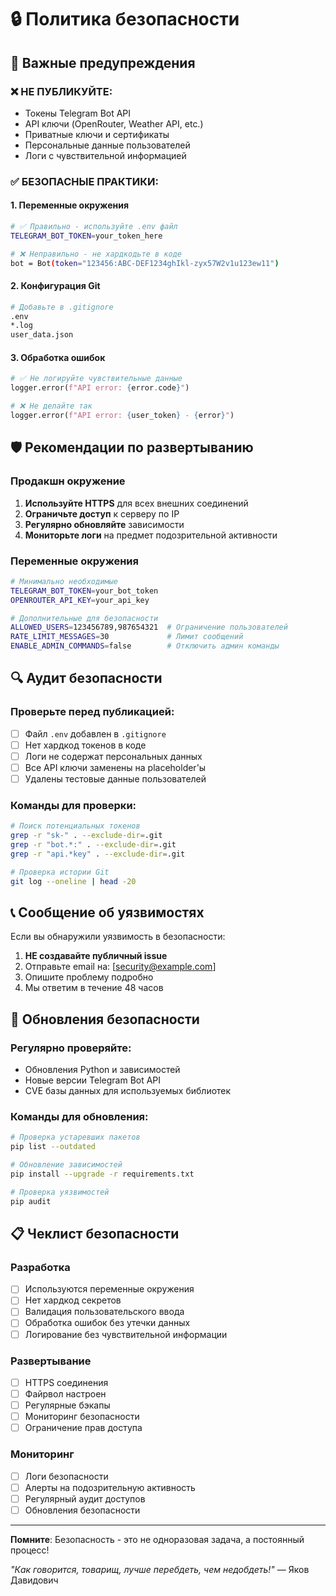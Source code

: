 # 🔒 Политика безопасности

## 🚨 Важные предупреждения

### ❌ НЕ ПУБЛИКУЙТЕ:
- Токены Telegram Bot API
- API ключи (OpenRouter, Weather API, etc.)
- Приватные ключи и сертификаты
- Персональные данные пользователей
- Логи с чувствительной информацией

### ✅ БЕЗОПАСНЫЕ ПРАКТИКИ:

#### 1. Переменные окружения
```bash
# ✅ Правильно - используйте .env файл
TELEGRAM_BOT_TOKEN=your_token_here

# ❌ Неправильно - не хардкодьте в коде
bot = Bot(token="123456:ABC-DEF1234ghIkl-zyx57W2v1u123ew11")
```

#### 2. Конфигурация Git
```bash
# Добавьте в .gitignore
.env
*.log
user_data.json
```

#### 3. Обработка ошибок
```python
# ✅ Не логируйте чувствительные данные
logger.error(f"API error: {error.code}")

# ❌ Не делайте так
logger.error(f"API error: {user_token} - {error}")
```

## 🛡️ Рекомендации по развертыванию

### Продакшн окружение
1. **Используйте HTTPS** для всех внешних соединений
2. **Ограничьте доступ** к серверу по IP
3. **Регулярно обновляйте** зависимости
4. **Мониторьте логи** на предмет подозрительной активности

### Переменные окружения
```bash
# Минимально необходимые
TELEGRAM_BOT_TOKEN=your_bot_token
OPENROUTER_API_KEY=your_api_key

# Дополнительные для безопасности
ALLOWED_USERS=123456789,987654321  # Ограничение пользователей
RATE_LIMIT_MESSAGES=30             # Лимит сообщений
ENABLE_ADMIN_COMMANDS=false        # Отключить админ команды
```

## 🔍 Аудит безопасности

### Проверьте перед публикацией:
- [ ] Файл `.env` добавлен в `.gitignore`
- [ ] Нет хардкод токенов в коде
- [ ] Логи не содержат персональных данных
- [ ] Все API ключи заменены на placeholder'ы
- [ ] Удалены тестовые данные пользователей

### Команды для проверки:
```bash
# Поиск потенциальных токенов
grep -r "sk-" . --exclude-dir=.git
grep -r "bot.*:" . --exclude-dir=.git
grep -r "api.*key" . --exclude-dir=.git

# Проверка истории Git
git log --oneline | head -20
```

## 📞 Сообщение об уязвимостях

Если вы обнаружили уязвимость в безопасности:

1. **НЕ создавайте публичный issue**
2. Отправьте email на: [security@example.com]
3. Опишите проблему подробно
4. Мы ответим в течение 48 часов

## 🔄 Обновления безопасности

### Регулярно проверяйте:
- Обновления Python и зависимостей
- Новые версии Telegram Bot API
- CVE базы данных для используемых библиотек

### Команды для обновления:
```bash
# Проверка устаревших пакетов
pip list --outdated

# Обновление зависимостей
pip install --upgrade -r requirements.txt

# Проверка уязвимостей
pip audit
```

## 📋 Чеклист безопасности

### Разработка
- [ ] Используются переменные окружения
- [ ] Нет хардкод секретов
- [ ] Валидация пользовательского ввода
- [ ] Обработка ошибок без утечки данных
- [ ] Логирование без чувствительной информации

### Развертывание
- [ ] HTTPS соединения
- [ ] Файрвол настроен
- [ ] Регулярные бэкапы
- [ ] Мониторинг безопасности
- [ ] Ограничение прав доступа

### Мониторинг
- [ ] Логи безопасности
- [ ] Алерты на подозрительную активность
- [ ] Регулярный аудит доступов
- [ ] Обновления безопасности

---

**Помните**: Безопасность - это не одноразовая задача, а постоянный процесс!

*"Как говорится, товарищ, лучше перебдеть, чем недобдеть!"* — Яков Давидович